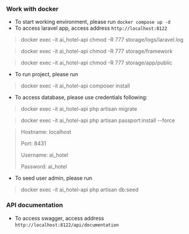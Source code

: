 ### Work with docker
- To start working environment, please run `docker compose up -d`
- To access laravel app, access address `http://localhost:8122`
>docker exec -it ai_hotel-api chmod -R 777 storage/logs/laravel.log

>docker exec -it ai_hotel-api chmod -R 777 storage/framework

>docker exec -it ai_hotel-api chmod -R 777 storage/app/public
- To run project, please run 
>docker exec -it ai_hotel-api composer install
- To access database, please use credentials following:
>docker exec -it ai_hotel-api php artisan migrate

>docker exec -it ai_hotel-api php artisan passport:install --force

> Hostname: localhost
>
> Port: 8431
>
> Username: ai_hotel
>
> Password: ai_hotel
- To seed user admin, please run
>docker exec -it ai_hotel-api php artisan db:seed
### API documentation
- To access swagger, access address `http://localhost:8122/api/documentation`
